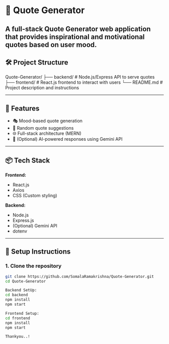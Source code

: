 # 📜 Quote Generator

A full-stack Quote Generator web application that provides inspirational and motivational quotes based on user mood.
---
## 🛠️ Project Structure

Quote-Generator/
├── backend/ # Node.js/Express API to serve quotes
├── frontend/ # React.js frontend to interact with users
└── README.md # Project description and instructions

---

## 🚀 Features

- 🎭 Mood-based quote generation
- 🔁 Random quote suggestions
- 🌐 Full-stack architecture (MERN)
- 🧠 (Optional) AI-powered responses using Gemini API

---

## 📦 Tech Stack

**Frontend:**
- React.js
- Axios
- CSS (Custom styling)

**Backend:**
- Node.js
- Express.js
- (Optional) Gemini API
- dotenv

---

## 🔧 Setup Instructions

### 1. Clone the repository

```bash
git clone https://github.com/SomalaRamakrishna/Quote-Generator.git
cd Quote-Generator

Backend SetUp:
cd backend
npm install
npm start

Frontend Setup:
cd frontend
npm install
npm start

Thankyou..!



